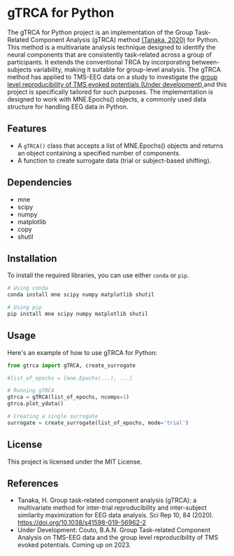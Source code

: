 # gTRCA for Python

The gTRCA for Python project is an implementation of the Group Task-Related Component Analysis (gTRCA) method [(Tanaka, 2020)](https://www.nature.com/articles/s41598-019-56962-2) for Python. This method is a multivariate analysis technique designed to identify the neural components that are consistently task-related across a group of participants. It extends the conventional TRCA by incorporating between-subjects variability, making it suitable for group-level analysis. The gTRCA method has applied to TMS-EEG data on a study to investigate the [group level reproducibility of TMS evoked potentials (Under development) ](https://github.com/Boutoo/gTRCA) and this project is specifically tailored for such purposes. The implementation is designed to work with MNE.Epochs() objects, a commonly used data structure for handling EEG data in Python.

## Features

- A `gTRCA()` class that accepts a list of MNE.Epochs() objects and returns an object containing a specified number of components.
- A function to create surrogate data (trial or subject-based shifting).


## Dependencies

- mne
- scipy
- numpy
- matplotlib
- copy
- shutil

## Installation

To install the required libraries, you can use either `conda` or `pip`.

```bash
# Using conda
conda install mne scipy numpy matplotlib shutil

# Using pip
pip install mne scipy numpy matplotlib shutil
```

## Usage
Here's an example of how to use gTRCA for Python:

```python
from gtrca import gTRCA, create_surrogate

#list_of_epochs = [mne.Epochs(...), ...]

# Running gTRCA
gtrca = gTRCA(list_of_epochs, ncomps=1)
gtrca.plot_ydata()

# Creating a single surrogate
surrogate = create_surrogate(list_of_epochs, mode='trial')
```

## License
This project is licensed under the MIT License.

## References
* Tanaka, H. Group task-related component analysis (gTRCA): a multivariate method for inter-trial reproducibility and inter-subject similarity maximization for EEG data analysis. Sci Rep 10, 84 (2020). https://doi.org/10.1038/s41598-019-56962-2
* Under Development: Couto, B.A.N. Group Task-related Component Analysis on TMS-EEG data and the group level reproducibility of TMS evoked potentials. Coming up on 2023.
